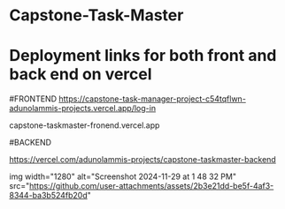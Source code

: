 # Capstone-Task-Master

# Deployment links for both front and back end on vercel 

#FRONTEND
https://capstone-task-manager-project-c54tqflwn-adunolammis-projects.vercel.app/log-in


capstone-taskmaster-fronend.vercel.app


#BACKEND

https://vercel.com/adunolammis-projects/capstone-taskmaster-backend

img width="1280" alt="Screenshot 2024-11-29 at 1 48 32 PM" src="https://github.com/user-attachments/assets/2b3e21dd-be5f-4af3-8344-ba3b524fb20d"
